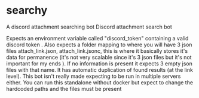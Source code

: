 # searchy
A discord attachment searching bot
Discord attachment search bot 

Expects an environment variable called "discord_token" containing a valid discord token .
Also expects a folder mapping to where you will have 3 json files attach_link.json, attach_link.jsonc, this is where it basically stores it's data for permanence (it's not very scalable since it's 3 json files but it's not important for my ends ). If no information is present it expects 3 empty json files with that name.
It has automatic duplication of found results (at the link level).
This bot isn't really made expecting to be run in multiple servers either.
You can run this standalone without docker but expect to change the hardcoded paths and the files must be present
